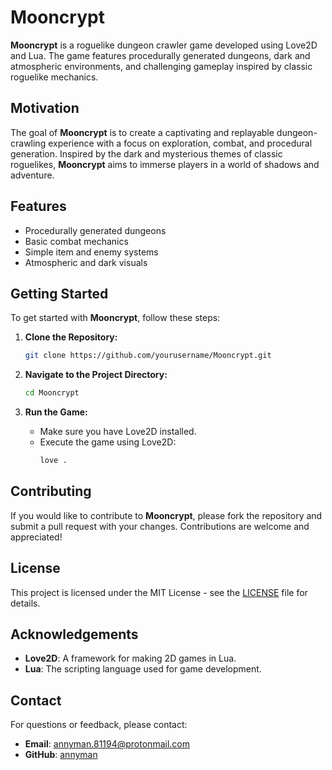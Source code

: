 # Mooncrypt

**Mooncrypt** is a roguelike dungeon crawler game developed using Love2D and Lua. The game features procedurally generated dungeons, dark and atmospheric environments, and challenging gameplay inspired by classic roguelike mechanics.

## Motivation

The goal of **Mooncrypt** is to create a captivating and replayable dungeon-crawling experience with a focus on exploration, combat, and procedural generation. Inspired by the dark and mysterious themes of classic roguelikes, **Mooncrypt** aims to immerse players in a world of shadows and adventure.

## Features

- Procedurally generated dungeons
- Basic combat mechanics
- Simple item and enemy systems
- Atmospheric and dark visuals

## Getting Started

To get started with **Mooncrypt**, follow these steps:

1. **Clone the Repository:**
    ```sh
    git clone https://github.com/yourusername/Mooncrypt.git
    ```

2. **Navigate to the Project Directory:**
    ```sh
    cd Mooncrypt
    ```

3. **Run the Game:**
    - Make sure you have Love2D installed.
    - Execute the game using Love2D:
      ```sh
      love .
      ```

## Contributing

If you would like to contribute to **Mooncrypt**, please fork the repository and submit a pull request with your changes. Contributions are welcome and appreciated!

## License

This project is licensed under the MIT License - see the [LICENSE](LICENSE) file for details.

## Acknowledgements

- **Love2D**: A framework for making 2D games in Lua.
- **Lua**: The scripting language used for game development.

## Contact

For questions or feedback, please contact:

- **Email**: annyman.81194@protonmail.com
- **GitHub**: [annyman](https://github.com/annyman)
